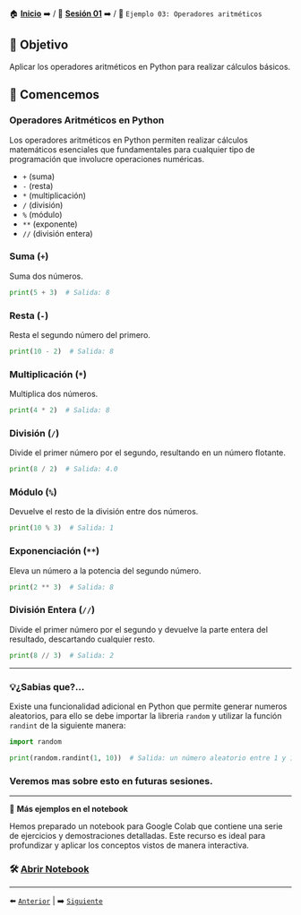 🏠 [**Inicio**](../../Readme.md) ➡️ / 📖 [**Sesión 01**](../Readme.md) ➡️ / 📝 `Ejemplo 03: Operadores aritméticos`

## 🎯 Objetivo

Aplicar los operadores aritméticos en Python para realizar cálculos básicos.

## 🚀 Comencemos

### Operadores Aritméticos en Python

Los operadores aritméticos en Python permiten realizar cálculos matemáticos esenciales que fundamentales para cualquier tipo de programación que involucre operaciones numéricas.

- `+` (suma)
- `-` (resta)
- `*` (multiplicación)
- `/` (división)
- `%` (módulo)
- `**` (exponente)
- `//` (división entera)

### Suma (`+`)

Suma dos números.

```python
print(5 + 3)  # Salida: 8
```

### Resta (`-`)

Resta el segundo número del primero.

```python
print(10 - 2)  # Salida: 8
```

### Multiplicación (`*`)

Multiplica dos números.

```python
print(4 * 2)  # Salida: 8
```

### División (`/`)

Divide el primer número por el segundo, resultando en un número flotante.

```python
print(8 / 2)  # Salida: 4.0
```

### Módulo (`%`)

Devuelve el resto de la división entre dos números.

```python
print(10 % 3)  # Salida: 1
```

### Exponenciación (`**`)

Eleva un número a la potencia del segundo número.

```python
print(2 ** 3)  # Salida: 8
```

### División Entera (`//`)

Divide el primer número por el segundo y devuelve la parte entera del resultado, descartando cualquier resto.

```python
print(8 // 3)  # Salida: 2
```

---

### 💡¿Sabias que?... 

Existe una funcionalidad adicional en Python que permite generar numeros aleatorios, para ello se debe importar la libreria `random` y utilizar la función `randint` de la siguiente manera:

```python
import random

print(random.randint(1, 10))  # Salida: un número aleatorio entre 1 y 10
```

### Veremos mas sobre esto en futuras sesiones.
---

📘 **Más ejemplos en el notebook**

Hemos preparado un notebook para Google Colab que contiene una serie de ejercicios y demostraciones detalladas. Este recurso es ideal para profundizar y aplicar los conceptos vistos de manera interactiva.


### 🛠️ [Abrir Notebook](Ejemplo_03_Operadores_Aritmeticos.ipynb)

---

⬅️ [`Anterior`](../Readme.md) | ➡️ [`Siguiente`](../Ejemplo-04/Readme.md)